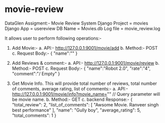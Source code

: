 # movie-review
DataGlen Assigment:- Movie Review System
Django Project = movies
Django App = usereview
DB Name = Movies.db
Log file = movie_review.log

It allows user to perform following operations:-
1. Add Movie:-
    a. API:- http://127.0.0.1:9001/movie/add
    b. Method:- POST
    c. Request Body:- 
         {
	"name":"<movie name>"
         }


2. Add Reviews & comment:-
     a. API:- http://127.0.0.1:9001/movie/review
     b. Method:- POST
     c. Request Body:- 
         {
	"name":"Robot 2.0",
	"rate":"4",
	"comment":"<comments>/ Empty"
        }

3. Get Movie Info. This will provide total number of reviews, total number of comments, average rating, list of comments:-
    a. API:- http://127.0.0.1:9001/movie/info?movie_name=""   // Query parameter will be movie name.
    b. Method:- GET
    c. backend Response:-
          {
            "total_review": 2,
            "list_of_comments": [
                "Awsome Movie. Ranveer singh best performance"
              ],
           "name": "Gully boy",
           "average_rating": 5,
           "total_comments": 1
         }        
